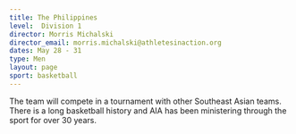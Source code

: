 ```yaml
---
title: The Philippines
level:  Division 1
director: Morris Michalski
director_email: morris.michalski@athletesinaction.org
dates: May 28 - 31
type: Men
layout: page
sport: basketball
---
```

The team will compete in a tournament with other Southeast Asian teams.  There is a long basketball history and AIA has been ministering through the sport for over 30 years.
